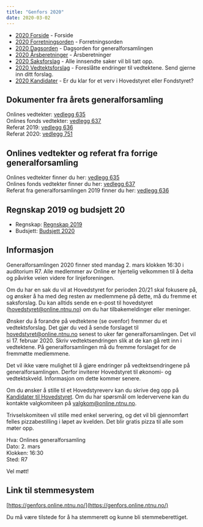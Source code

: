 ```yaml
---
title: "Genfors 2020"
date: 2020-03-02
---
```


* [2020 Forside](/generalforsamlingen/genfors2020)   - Forside
* [2020 Forretningsorden](/generalforsamlingen/genfors2020/forretningsorden) - Forretningsorden
* [2020 Dagsorden](/generalforsamlingen/genfors2020/dagsorden) - Dagsorden for generalforsamlingen
* [2020 Årsberetninger](/generalforsamlingen/genfors2020/aarsberetninger) - Årsberetninger
* [2020 Saksforslag](/generalforsamlingen/genfors2020/saksforslag) - Alle innsendte saker vil bli tatt opp.
* [2020 Vedtektsforslag](/generalforsamlingen/genfors2020/vedtekstforslag) - Foreslåtte endringer til vedtektene. Send gjerne inn ditt forslag.
* [2020 Kandidater](/generalforsamlingen/genfors2020/valg) - Er du klar for et verv i Hovedstyret eller Fondstyret? 

## Dokumenter fra årets generalforsamling
Onlines vedtekter: [vedlegg 635](/attachments/635-Onlines_Vedtekter_Signed.pdf)  
Onlines fonds vedtekter: [vedlegg 637](/attachments/637-Onlines_Fond_Vedtekter_Signed.pdf)  
Referat 2019: [vedlegg 636](/attachments/636-Referat_Onlines_Generalforsamling_2019_Signert.pdf)  
Referat 2020: [vedlegg 751](/attachments/751-Referat_fra_Generalforsamling_2020.pdf)





## Onlines vedtekter og referat fra forrige generalforsamling 
Onlines vedtekter finner du her: [vedlegg 635](/attachments/635-Onlines_Vedtekter_Signed.pdf)  
Onlines fonds vedtekter finner du her: [vedlegg 637](/attachments/637-Onlines_Fond_Vedtekter_Signed.pdf)  
Referat fra generalforsamlingen 2019 finner du her: [vedlegg 636](/attachments/636-Referat_Onlines_Generalforsamling_2019_Signert.pdf) 

## Regnskap 2019 og budsjett 20

- Regnskap: [Regnskap 2019](https://docs.google.com/spreadsheets/d/1J5WKu9TgD1ND6afKllmMtPFYA-WOrErT_4cP6gUrXLM/edit?usp=sharing)
- Budsjett: [Budsjett 2020](https://docs.google.com/spreadsheets/d/17RzfzGD64AWvpJHow2AlsOh4NIqwSi0ReG-lvDAHarY/edit?usp=sharing)

## Informasjon

Generalforsamlingen 2020 finner sted mandag 2. mars klokken 16:30 i auditorium R7. Alle medlemmer av Online er hjertelig velkommen til å delta og påvirke veien videre for linjeforeningen. 

Om du har en sak du vil at Hovedstyret for perioden 20/21 skal fokusere på, og ønsker å ha med deg resten av medlemmene på dette, må du fremme et saksforslag. Du kan alltids sende en e-post til hovedstyret (hovedstyret@online.ntnu.no) om du har tilbakemeldinger eller meninger.

Ønsker du å forandre på vedtektene (se ovenfor) fremmer du et vedtektsforslag. Det gjør du ved å sende forslaget til hovedstyret@online.ntnu.no senest to uker før generalforsamlingen. Det vil si 17. februar 2020. Skriv vedtektsendringen slik at de kan gå rett inn i vedtektene. På generalforsamlingen må du fremme forslaget for de fremmøtte medlemmene.

Det vil ikke være mulighet til å gjøre endringer på vedtektsendringene på generalforsamlingen. Derfor inviterer Hovedstyret til økonomi- og vedtektskveld. Informasjon om dette kommer senere.

Om du ønsker å stille til et Hovedstyreverv kan du skrive deg opp på [Kandidater til Hovedstyret](/generalforsamlingen/genfors2020/valg). Om du har spørsmål om ledervervene kan du kontakte valgkomiteen på valgkom@online.ntnu.no.

Trivselskomiteen vil stille med enkel servering, og det vil bli gjennomført felles pizzabestilling i løpet av kvelden. Det blir gratis pizza til alle som møter opp.

Hva: Onlines generalforsamling  
Dato: 2. mars  
Klokken: 16:30  
Sted: R7  

Vel møtt!

## Link til stemmesystem

[https://genfors.online.ntnu.no/](https://genfors.online.ntnu.no/)

Du må være tilstede for å ha stemmerett og kunne bli stemmeberettiget.